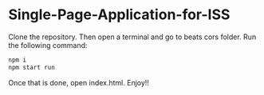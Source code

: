 # Single-Page-Application-for-ISS

Clone the repository.
Then open a terminal and go to beats cors folder. Run the following command:
```javascript
npm i
npm start run
```
Once that is done, open index.html. 
Enjoy!!
